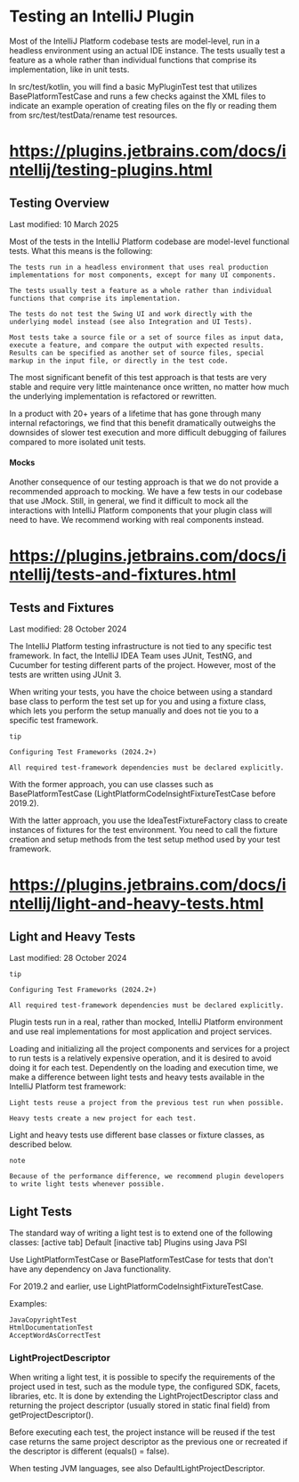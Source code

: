 # Testing an IntelliJ Plugin

Most of the IntelliJ Platform codebase tests are model-level, run in a headless environment using an actual IDE
instance. The tests usually test a feature as a whole rather than individual functions that comprise its implementation,
like in unit tests.

In src/test/kotlin, you will find a basic MyPluginTest test that utilizes BasePlatformTestCase and runs a few checks
against the XML files to indicate an example operation of creating files on the fly or reading them from
src/test/testData/rename test resources.


# https://plugins.jetbrains.com/docs/intellij/testing-plugins.html

## Testing Overview
Last modified: 10 March 2025

Most of the tests in the IntelliJ Platform codebase are model-level functional tests. What this means is the following:

    The tests run in a headless environment that uses real production implementations for most components, except for many UI components.

    The tests usually test a feature as a whole rather than individual functions that comprise its implementation.

    The tests do not test the Swing UI and work directly with the underlying model instead (see also Integration and UI Tests).

    Most tests take a source file or a set of source files as input data, execute a feature, and compare the output with expected results. Results can be specified as another set of source files, special markup in the input file, or directly in the test code.

The most significant benefit of this test approach is that tests are very stable and require very little maintenance once written, no matter how much the underlying implementation is refactored or rewritten.

In a product with 20+ years of a lifetime that has gone through many internal refactorings, we find that this benefit dramatically outweighs the downsides of slower test execution and more difficult debugging of failures compared to more isolated unit tests.

#### Mocks

Another consequence of our testing approach is that we do not provide a recommended approach to mocking. We have a few tests in our codebase that use JMock. Still, in general, we find it difficult to mock all the interactions with IntelliJ Platform components that your plugin class will need to have. We recommend working with real components instead.


# https://plugins.jetbrains.com/docs/intellij/tests-and-fixtures.html

## Tests and Fixtures

Last modified: 28 October 2024

The IntelliJ Platform testing infrastructure is not tied to any specific test framework. In fact, the IntelliJ IDEA Team uses JUnit, TestNG, and Cucumber for testing different parts of the project. However, most of the tests are written using JUnit 3.

When writing your tests, you have the choice between using a standard base class to perform the test set up for you and using a fixture class, which lets you perform the setup manually and does not tie you to a specific test framework.

    tip

    Configuring Test Frameworks (2024.2+)

    All required test-framework dependencies must be declared explicitly.

With the former approach, you can use classes such as BasePlatformTestCase (LightPlatformCodeInsightFixtureTestCase before 2019.2).

With the latter approach, you use the IdeaTestFixtureFactory class to create instances of fixtures for the test environment. You need to call the fixture creation and setup methods from the test setup method used by your test framework.

# https://plugins.jetbrains.com/docs/intellij/light-and-heavy-tests.html

## Light and Heavy Tests
Last modified: 28 October 2024

    tip

    Configuring Test Frameworks (2024.2+)

    All required test-framework dependencies must be declared explicitly.

Plugin tests run in a real, rather than mocked, IntelliJ Platform environment and use real implementations for most application and project services.

Loading and initializing all the project components and services for a project to run tests is a relatively expensive operation, and it is desired to avoid doing it for each test. Dependently on the loading and execution time, we make a difference between light tests and heavy tests available in the IntelliJ Platform test framework:

    Light tests reuse a project from the previous test run when possible.

    Heavy tests create a new project for each test.

Light and heavy tests use different base classes or fixture classes, as described below.

    note

    Because of the performance difference, we recommend plugin developers to write light tests whenever possible.

## Light Tests

The standard way of writing a light test is to extend one of the following classes:
[active tab] Default
[inactive tab] Plugins using Java PSI

Use LightPlatformTestCase or BasePlatformTestCase for tests that don't have any dependency on Java functionality.

For 2019.2 and earlier, use LightPlatformCodeInsightFixtureTestCase.

Examples:

    JavaCopyrightTest
    HtmlDocumentationTest
    AcceptWordAsCorrectTest

### LightProjectDescriptor

When writing a light test, it is possible to specify the requirements of the project used in test, such as the module type, the configured SDK, facets, libraries, etc. It is done by extending the LightProjectDescriptor class and returning the project descriptor (usually stored in static final field) from getProjectDescriptor().

Before executing each test, the project instance will be reused if the test case returns the same project descriptor as the previous one or recreated if the descriptor is different (equals() = false).

When testing JVM languages, see also DefaultLightProjectDescriptor.